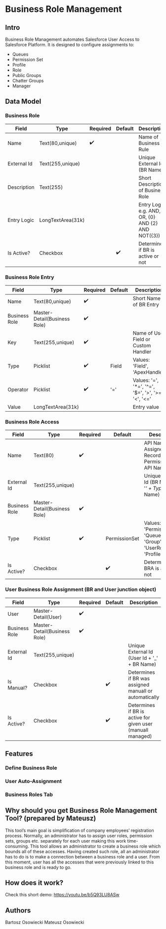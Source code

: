 # Business Role Management

## Intro

Business Role Management automates Salesforce User Access to Salesforce Platform. It is designed to configure assignments to:

* Queues
* Permission Set
* Profile
* Role
* Public Groups
* Chatter Groups
* Manager

## Data Model

### Business Role

| Field | Type  | Required | Default | Description  |
|------|------|---|---|--------|
| Name  | Text(80,unique)  | :heavy_check_mark:  | | Name of Business Rule |
| External Id | Text(255,unique)  | | | Unique External Id (BR Name) |
| Description  | Text(255)  | | | Short Description of Business Role |
| Entry Logic  | LongTextArea(31k)  | | | Entry Logic e.g. AND, OR, {0} AND {2} AND NOT({3}) |
| Is Active?  | Checkbox  | | :heavy_check_mark: | Determines if BR is active or not |


### Business Role Entry

| Field | Type  | Required | Default | Description  |
|------|------|---|---|--------|
| Name  | Text(80,unique)  | :heavy_check_mark:  | | Short Name of BR Entry |
| Business Role  | Master-Detail(Business Role)  | :heavy_check_mark:  | | |
| Key | Text(255,unique)  | :heavy_check_mark: | | Name of User Field or Custom Handler |
| Type | Picklist  | :heavy_check_mark: | Field | Values: 'Field', 'ApexHandler' |
| Operator | Picklist | :heavy_check_mark: | '=' | Values: '=', '*=', '^=', '$=', '>', '>=', '<', '<='|
| Value | LongTextArea(31k) | | | Entry value |

### Business Role Access

| Field | Type  | Required | Default | Description  |
|------|------|---|---|--------|
| Name  | Text(80)  | :heavy_check_mark:  | | API Name of Assigned Record e.g. Permission Set API Name |
| External Id | Text(255,unique)  | | | Unique External Id (BR Name + '_' + Type + '_' + Name) |
| Business Role  | Master-Detail(Business Role)  | :heavy_check_mark:  | | |
| Type | Picklist  | :heavy_check_mark: | PermissionSet | Values: 'PermissionSet', 'Queue', 'Group', 'UserRole', 'Profile' |
| Is Active?  | Checkbox  | | :heavy_check_mark: | Determines if BRA is active or not |

### User Business Role Assignment (BR and User junction object)

| Field | Type  | Required | Default | Description  |
|------|------|---|---|--------|
| User | Master-Detail(User)  | :heavy_check_mark:  | | |
| Business Role | Master-Detail(Business Role)  | :heavy_check_mark: | | |
| External Id | Text(255,unique)  | | | Unique External Id (User Id + '_' + BR Name) |
| Is Manual?  | Checkbox  | | :heavy_check_mark: | Determines if BR was assigned manuall or automatically |
| Is Active?  | Checkbox  | | :heavy_check_mark: | Determines if BR is active for given user (manuall managed) |

## Features

### Define Business Role

### User Auto-Assignment

### Business Roles Tab

## Why should you get Business Role Management Tool? (prepared by Mateusz)
This tool’s main goal is simplification of company employees’ registration process. Normally, an administrator has to assign user roles, permission sets, groups etc. separately for each user making this work time-consuming. This tool allows an administrator to create a business role which bounds all of these accesses. Having created such role, all an administrator has to do is to make a connection between  a business role and a user. From this moment, user has all the accesses that were previously linked to this business role and is ready to go.

## How does it work?
Check this short demo: https://youtu.be/b5Q93LU8ASw

## Authors
Bartosz Osowiecki
Mateusz Osowiecki
